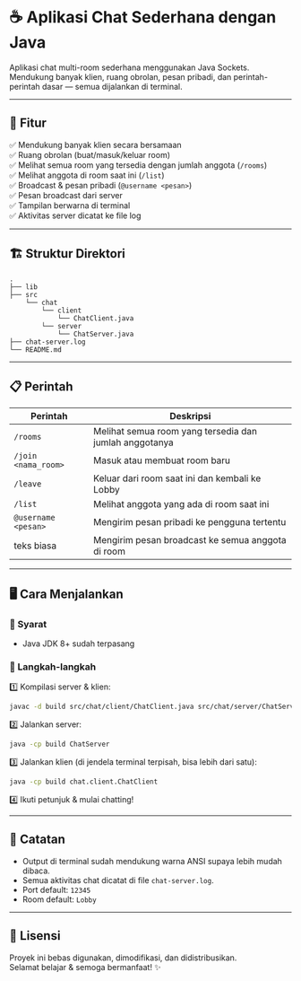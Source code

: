 
# ☕ Aplikasi Chat Sederhana dengan Java

Aplikasi chat multi-room sederhana menggunakan Java Sockets.  
Mendukung banyak klien, ruang obrolan, pesan pribadi, dan perintah-perintah dasar — semua dijalankan di terminal.

---

## 🚀 Fitur

✅ Mendukung banyak klien secara bersamaan  
✅ Ruang obrolan (buat/masuk/keluar room)  
✅ Melihat semua room yang tersedia dengan jumlah anggota (`/rooms`)  
✅ Melihat anggota di room saat ini (`/list`)  
✅ Broadcast & pesan pribadi (`@username <pesan>`)  
✅ Pesan broadcast dari server  
✅ Tampilan berwarna di terminal  
✅ Aktivitas server dicatat ke file log

---

## 🏗 Struktur Direktori

```
.
├── lib
├── src
    └── chat
        └── client
            └── ChatClient.java
        └── server
            └── ChatServer.java
├── chat-server.log
└── README.md
```

---

## 📋 Perintah

| Perintah | Deskripsi |
|----------|-----------|
| `/rooms` | Melihat semua room yang tersedia dan jumlah anggotanya |
| `/join <nama_room>` | Masuk atau membuat room baru |
| `/leave` | Keluar dari room saat ini dan kembali ke Lobby |
| `/list` | Melihat anggota yang ada di room saat ini |
| `@username <pesan>` | Mengirim pesan pribadi ke pengguna tertentu |
| teks biasa | Mengirim pesan broadcast ke semua anggota di room |

---

## 🖥 Cara Menjalankan

### 📝 Syarat
- Java JDK 8+ sudah terpasang

### 🧪 Langkah-langkah

1️⃣ Kompilasi server & klien:
```bash
javac -d build src/chat/client/ChatClient.java src/chat/server/ChatServer.java
```

2️⃣ Jalankan server:
```bash
java -cp build ChatServer
```

3️⃣ Jalankan klien (di jendela terminal terpisah, bisa lebih dari satu):
```bash
java -cp build chat.client.ChatClient
```

4️⃣ Ikuti petunjuk & mulai chatting!

---

## 🎨 Catatan

- Output di terminal sudah mendukung warna ANSI supaya lebih mudah dibaca.
- Semua aktivitas chat dicatat di file `chat-server.log`.
- Port default: `12345`
- Room default: `Lobby`

---

## 📜 Lisensi

Proyek ini bebas digunakan, dimodifikasi, dan didistribusikan.  
Selamat belajar & semoga bermanfaat! ✨
